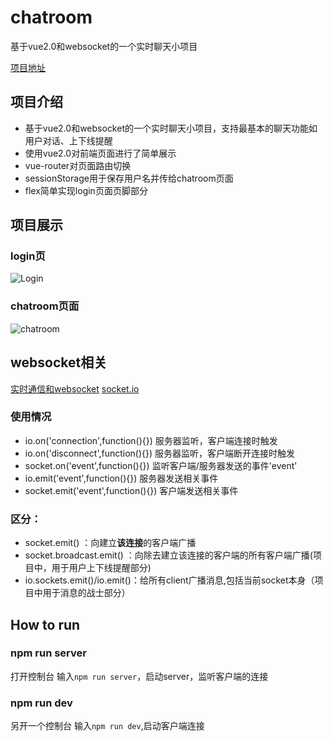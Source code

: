 # chatroom

基于vue2.0和websocket的一个实时聊天小项目

[项目地址](https://github.com/Yaer23/vue-chatroom)

## 项目介绍

 - 基于vue2.0和websocket的一个实时聊天小项目，支持最基本的聊天功能如用户对话、上下线提醒
 - 使用vue2.0对前端页面进行了简单展示
 - vue-router对页面路由切换
 - sessionStorage用于保存用户名并传给chatroom页面
 - flex简单实现login页面页脚部分

## 项目展示

### login页

![Login](http://oofwms1or.bkt.clouddn.com/chat-login.png)

### chatroom页面

![chatroom](http://oofwms1or.bkt.clouddn.com/chat-room.png)

## websocket相关

[实时通信和websocket](https://blog.csdn.net/qq_35936643/article/details/79928532)
[socket.io](https://socket.io/)

### 使用情况

 - io.on('connection',function(){}) 服务器监听，客户端连接时触发
 - io.on('disconnect',function(){}) 服务器监听，客户端断开连接时触发
 - socket.on('event',function(){}) 监听客户端/服务器发送的事件'event'
 - io.emit('event',function(){}) 服务器发送相关事件
 - socket.emit('event',function(){}) 客户端发送相关事件

### 区分：

 - socket.emit() ：向建立**该连接**的客户端广播  
 - socket.broadcast.emit() ：向除去建立该连接的客户端的所有客户端广播(项目中，用于用户上下线提醒部分) 
 - io.sockets.emit()/io.emit()：给所有client广播消息,包括当前socket本身（项目中用于消息的战士部分）

## How to run

### npm run server

打开控制台 输入`npm run server`，启动server，监听客户端的连接

### npm run dev

另开一个控制台 输入`npm run dev`,启动客户端连接